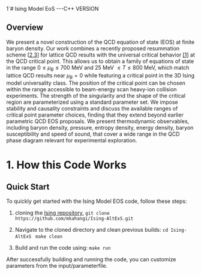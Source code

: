 1`# Ising Model EoS ---C++ VERSION
##  Overview

We present a novel construction of the QCD equation of state (EOS) at finite baryon density. Our work combines a recently proposed resummation scheme  [[2](https://arxiv.org/abs/2102.06660),[3](https://arxiv.org/abs/2202.05574)] for lattice QCD results with the universal critical behavior [[1]](https://journals.aps.org/prc/abstract/10.1103/PhysRevC.101.034901) at the QCD critical point. This allows us to obtain a family of equations of state in the range $0 \leq \mu_B \leq 700$ MeV and 25 MeV $\leq T \leq 800$ MeV, which match lattice QCD results near $\mu_B=0$ while featuring a critical point in the 3D Ising model universality class.
The position of the critical point can be chosen within the range accessible to beam-energy scan heavy-ion collision experiments. The strength of the singularity and the shape of the critical region are parameterized using a standard parameter set. 
We impose stability and causality constraints and discuss the available ranges of critical point parameter choices, finding that they extend beyond earlier parametric QCD EOS proposals. We present thermodynamic observables, including baryon density, pressure, entropy density, energy density, baryon susceptibility and speed of sound, 
that cover a wide range in the QCD phase diagram relevant for experimental exploration. 

# 1. How this Code Works

## Quick Start

To quickly get started with the Ising Model EOS code, follow these steps:


1. cloning the [Ising repository](https://github.com/mkahangi/Ising-AltExS.git),
  ```git clone https://github.com/mkahangi/Ising-AltExS.git```

2. Navigate to the cloned directory and clean previous builds:
  ```cd Ising-AltExS```
    ``` make clean```
3. Build and run the code using:
  ```make run```
 
After successfully building and running the code, you can customize parameters from the input/parameterfile.
